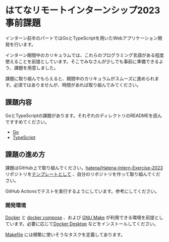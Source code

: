 # はてなリモートインターンシップ2023事前課題

インターン前半のパートではGoとTypeScriptを用いたWebアプリケーション開発を行います。

インターン期間中のカリキュラムでは、これらのプログラミング言語がある程度使えることを前提としています。そこでみなさんが少しでも事前に準備できるよう、課題を用意しました。

課題に取り組んでもらえると、期間中のカリキュラムがスムーズに進められます。必須ではありませんが、時間があれば取り組んでみてください。

## 課題内容

GoとTypeScriptの課題があります。それぞれのディレクトリのREADMEを読んですすめてください。

- [Go](./golang/README.md)
- [TypeScript](./typescript/README.md)

## 課題の進め方

課題はGitHub上で取り組んでください。[hatena/Hatena-Intern-Exercise-2023](https://github.com/hatena/Hatena-Intern-Exercise-2023) リポジトリを[テンプレートとして](https://docs.github.com/github/creating-cloning-and-archiving-repositories/creating-a-repository-on-github/creating-a-repository-from-a-template) 、自分のリポジトリを作って取り組んでください。

GitHub Actionsでテストを実行するようにしています。参考にしてください。

### 開発環境

[Docker](https://www.docker.com) と [docker compose](https://docs.docker.com/compose/) 、および [GNU Make](https://www.gnu.org/software/make/) が利用できる環境を前提としています。必要に応じて[Docker Desktop](https://www.docker.com/products/docker-desktop) などをインストールしてください。

[Makefile](./Makefile) には頻繁に使いそうなタスクを定義してあります。
